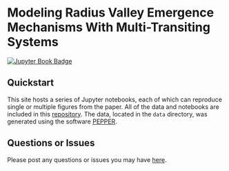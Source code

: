 # Modeling Radius Valley Emergence Mechanisms With Multi-Transiting Systems

[![Jupyter Book Badge](https://jupyterbook.org/badge.svg)](https://mvanwyngarden.github.io/PEPPER_figures/README.html)

## Quickstart

This site hosts a series of Jupyter notebooks, each of which can reproduce single or multiple figures from the paper. All of the data and notebooks are included in this [repository](https://github.com/mvanwyngarden/PEPPER_figures). The data, located in the `data` directory, was generated using the software [PEPPER](https://github.com/mvanwyngarden/PEPPER).

## Questions or Issues

Please post any questions or issues you may have [here](https://github.com/mvanwyngarden/PEPPER/issues).
